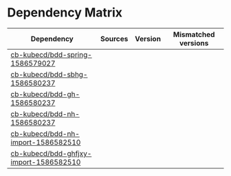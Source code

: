 # Dependency Matrix

Dependency | Sources | Version | Mismatched versions
---------- | ------- | ------- | -------------------
[cb-kubecd/bdd-spring-1586579027](https://github.com/cb-kubecd/bdd-spring-1586579027.git) |  | []() | 
[cb-kubecd/bdd-sbhg-1586580237](https://github.com/cb-kubecd/bdd-sbhg-1586580237.git) |  | []() | 
[cb-kubecd/bdd-gh-1586580237](https://github.com/cb-kubecd/bdd-gh-1586580237.git) |  | []() | 
[cb-kubecd/bdd-nh-1586580237](https://github.com/cb-kubecd/bdd-nh-1586580237.git) |  | []() | 
[cb-kubecd/bdd-nh-import-1586582510](https://github.com/cb-kubecd/bdd-nh-import-1586582510.git) |  | []() | 
[cb-kubecd/bdd-ghfjxy-import-1586582510](https://github.com/cb-kubecd/bdd-ghfjxy-import-1586582510.git) |  | []() | 
